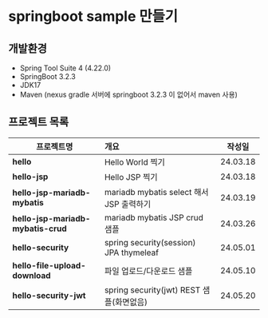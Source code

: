 # springboot sample 만들기

## 개발환경

- Spring Tool Suite 4 (4.22.0)
- SpringBoot 3.2.3
- JDK17
- Maven (nexus gradle 서버에 springboot 3.2.3 이 없어서 maven 사용)

## 프로젝트 목록

| 프로젝트명                         | 개요                                     |  작성일  |
| ---------------------------------- | :--------------------------------------- | :------: |
| **hello**                          | Hello World 찍기                         | 24.03.18 |
| **hello-jsp**                      | Hello JSP 찍기                           | 24.03.18 |
| **hello-jsp-mariadb-mybatis**      | mariadb mybatis select 해서 JSP 출력하기 | 24.03.19 |
| **hello-jsp-mariadb-mybatis-crud** | mariadb mybatis JSP crud 샘플            | 24.03.26 |
| **hello-security**                 | spring security(session) JPA thymeleaf   | 24.05.01 |
| **hello-file-upload-download**     | 파일 업로드/다운로드 샘플                | 24.05.10 |
| **hello-security-jwt**             | spring security(jwt) REST 샘플(화면없음) | 24.05.20 |
